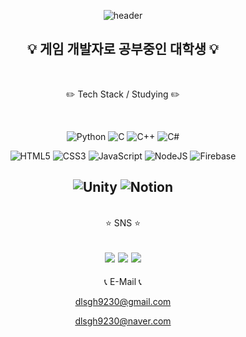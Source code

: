 <div align=center>

![header](https://capsule-render.vercel.app/api?type=waving&customColorList=&height=300&section=header&text=Welcome&desc=PQ77github&fontSize=90&fontAlign=50&fontAlignY=45&fontColor=000000)

💡 게임  개발자로 공부중인 대학생 💡<br>
----------
<br>

✏️ Tech Stack / Studying ✏️

<br>

![Python](https://img.shields.io/badge/python-3670A0?style=for-the-badge&logo=python&logoColor=ffdd54) ![C](https://img.shields.io/badge/c-%2300599C.svg?style=for-the-badge&logo=c&logoColor=white) ![C++](https://img.shields.io/badge/c++-%2300599C.svg?style=for-the-badge&logo=c%2B%2B&logoColor=white) ![C#](https://img.shields.io/badge/c%23-%23239120.svg?style=for-the-badge&logo=c-sharp&logoColor=white)



![HTML5](https://img.shields.io/badge/html5-%23E34F26.svg?style=for-the-badge&logo=html5&logoColor=white) ![CSS3](https://img.shields.io/badge/css3-%231572B6.svg?style=for-the-badge&logo=css3&logoColor=white) ![JavaScript](https://img.shields.io/badge/javascript-%23323330.svg?style=for-the-badge&logo=javascript&logoColor=%23F7DF1E)
![NodeJS](https://img.shields.io/badge/node.js-6DA55F?style=for-the-badge&logo=node.js&logoColor=white) ![Firebase](https://img.shields.io/badge/Firebase-039BE5?style=for-the-badge&logo=Firebase&logoColor=white)


![Unity](https://img.shields.io/badge/unity-%23000000.svg?style=for-the-badge&logo=unity&logoColor=white) ![Notion](https://img.shields.io/badge/Notion-%23000000.svg?style=for-the-badge&logo=notion&logoColor=white)
------------
<br>
⭐ SNS ⭐

<a href="https://blog.naver.com/daze2649" target="_blank"><img src="https://img.shields.io/badge/AnimeBlog-000000?style=flat-square&logo=Bloglovin&logoColor=white"/></a> <a href="https://blog.naver.com/dlsgh9230" target="_blank"><img src="https://img.shields.io/badge/CodingBlog-000000?style=flat-square&logo=dev.to&logoColor=white"/></a> <a href="https://scrawny-galley-7da.notion.site/Game-ClientProgrammer-ea81731dd780457e8146806d73478713" target="_blank"><img src="https://img.shields.io/badge/Notion-000000?style=flat-square&logo=Notion&logoColor=white"/></a> 
------


📞 E-Mail 📞

dlsgh9230@gmail.com 

dlsgh9230@naver.com
</div>
